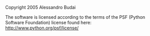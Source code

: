 Copyright 2005 Alessandro Budai

The software is licensed according to the terms of the PSF (Python Software Foundation) license found here: http://www.python.org/psf/license/